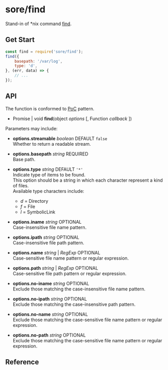 #	sore/find

Stand-in of \*nix command [find][1].

##	Get Start

```javascript
const find = require('sore/find');
find({
	basepath: '/var/log',
	type: 'd',
}, (err, data) => {
	// ...
});
```

##	API

The function is conformed to [PoC][2] pattern.

*	Promise | void __find__(object *options* [, Function *callback* ])

Parameters may include:

*	__options.streamable__ *boolean* DEFAULT `false`   
    Whether to return a readable stream.

*	__options.basepath__ *string* REQUIRED  
	Base path.
	
*	__options.type__ *string* DEFAULT `'*'`  
	Indicate type of items to be found.  
	This option should be a string in which each character represent a kind of files.   
	Available type characters include:  
	* *d* = Directory
	* *f* = File
	* *l* = SymbolicLink

*	__options.iname__ *string* OPTIONAL  
	Case-insensitive file name pattern.

*	__options.ipath__ *string* OPTIONAL  
	Case-insensitive file path pattern.

*	__options.name__ *string* | *RegExp* OPTIONAL  
	Case-sensitive file name pattern or regular expression.

*	__options.path__ *string* | *RegExp* OPTIONAL  
	Case-sensitive file path pattern or regular expression.

*	__options.no-iname__ *string* OPTIONAL  
	Exclude those matching the case-insensitive file name pattern.

*	__options.no-ipath__ *string* OPTIONAL  
	Exclude those matching the case-insensitive path pattern.

*	__options.no-name__ *string* OPTIONAL  
	Exclude those matching the case-sensitive file name pattern or regular expression.

*	__options.no-path__ *string* OPTIONAL  
	Exclude those matching the case-sensitive file name pattern or regular expression.
	

##	Reference

[1]: https://ss64.com/bash/find.html
[2]: https://github.com/YounGoat/articles/blob/master/2019/promisify.md
